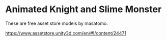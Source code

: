 # Animated Knight and Slime Monster

These are free asset store models by masatomo.

https://www.assetstore.unity3d.com/en/#!/content/24471
